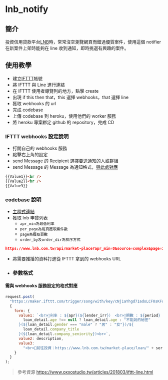 # lnb_notify

## 簡介

投資信用貸款平台[LNB](https://lnb.com.tw "LNB")時，常常沒空瀏覽網頁而錯過優質案件，使用這個 notifier 在新案件上架時能夠在 line 收到通知，即時挑選有興趣的案件。

## 使用教學

- 建立[IFTTT](https://ifttt.com/ "IFTTT")帳號
- 將 IFTTT 與 Line 進行連結
- 在 IFTTT 使用者導覽列的地方，點擊 create
- 出現 if this then that，this 選擇 webhooks，that 選擇 line
- 獲取 webhooks 的 url
- 完成 codebase
- 上傳 codebase 到 heroku，使用他們的 worker 服務
- 將 heroku 專案綁定 github 的 repository，完成 CD

### IFTTT webhooks 設定說明

- 打開自己的 webhooks 服務
- 點擊右上角的設定
- send Message 的 Recipient 選擇要送通知的人或群組
- send Message 的 Message 為通知格式，[與此處對應](#參數格式)

```html
{{Value1}}<br />
{{Value2}}<br />
{{Value3}}
```

### codebase 說明

- [主程式連結](./index.js)
- 獲取 lnb 申貸列表
  - `apr_min為最低利率`
  - `per_page為每頁獲取案件數`
  - `page為獲取頁數`
  - `order_by及order_dir為排序方式`

```json
https://www.lnb.com.tw/api/market-place?apr_min=8&source=complex&page=1&per_page=50&order_by=back_before&order_dir=desc&sendback=4
```

- 將需要推播的資料打進從 IFTTT 拿到的 webhooks URL

- ### 參數格式

#### 需與 webhooks 服務設定的格式對應

```js
request.post(
  "https://maker.ifttt.com/trigger/song/with/key/cNj1aYhgd71adoLCF0sKFo",
  {
    form: {
      value1: `<br>🔔利率 : ${apr}(${lender_irr}） <br>🔔期數 : ${period} <br><br>${purpose}/${
        loan_detail.age !== null ? loan_detail.age : "不能說的秘密"
      }(${loan_detail.gender === "male" ? "男" : "女"})/${
        loan_detail.company_title
      }(${loan_detail.company_seniority})<br>`,
      value2: description,
      value3:
        "<br>🔔前往投資：https://www.lnb.com.tw/market-place/loan/" + serial
    }
  }
);
```

> 參考資源 https://www.oxxostudio.tw/articles/201803/ifttt-line.html
